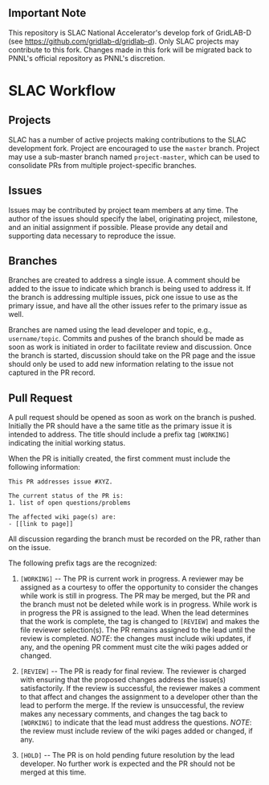 ## Important Note

This repository is SLAC National Accelerator's develop fork of GridLAB-D (see https://github.com/gridlab-d/gridlab-d).  Only SLAC projects may contribute to this fork.  Changes made in this fork will be migrated back to PNNL's official repository as PNNL's discretion.

# SLAC Workflow

## Projects

SLAC has a number of active projects making contributions to the SLAC development fork.  Project are encouraged to use the `master` branch. Project may use a sub-master branch named `project-master`, which can be used to consolidate PRs from multiple project-specific branches.

## Issues

Issues may be contributed by project team members at any time.  The author of the issues should specify the label, originating project, milestone, and an initial assignment if possible. Please provide any detail and supporting data necessary to reproduce the issue.

## Branches

Branches are created to address a single issue.  A comment should be added to the issue to indicate which branch is being used to address it.  If the branch is addressing multiple issues, pick one issue to use as the primary issue, and have all the other issues refer to the primary issue as well.

Branches are named using the lead developer and topic, e.g., `username/topic`. Commits and pushes of the branch should be made as soon as work is initiated in order to facilitate review and discussion. Once the branch is started, discussion should take on the PR page and the issue should only be used to add new information relating to the issue not captured in the PR record.

## Pull Request

A pull request should be opened as soon as work on the branch is pushed.  Initially the PR should have a the same title as the primary issue it is intended to address. The title should include a prefix tag `[WORKING]` indicating the initial working status.  

When the PR is initially created, the first comment must include the following information:
~~~
This PR addresses issue #XYZ.

The current status of the PR is:
1. list of open questions/problems

The affected wiki page(s) are:
- [[link to page]]
~~~
All discussion regarding the branch must be recorded on the PR, rather than on the issue.  

The following prefix tags are the recognized:

1. `[WORKING]` -- The PR is current work in progress.  A reviewer may be assigned as a courtesy to offer the opportunity to consider the changes while work is still in progress. The PR may be merged, but the PR and the branch must not be deleted while work is in progress. While work is in progress the PR is assigned to the lead.  When the lead determines that the work is complete, the tag is changed to `[REVIEW]` and makes the file reviewer selection(s).  The PR remains assigned to the lead until the review is completed. _NOTE_: the changes must include wiki updates, if any, and the opening PR comment must cite the wiki pages added or changed.

1. `[REVIEW]` -- The PR is ready for final review.  The reviewer is charged with ensuring that the proposed changes address the issue(s) satisfactorily.  If the review is successful, the reviewer makes a comment to that affect and changes the assignment to a developer other than the lead to perform the merge.  If the review is unsuccessful, the review makes any necessary comments, and changes the tag back to `[WORKING]` to indicate that the lead must address the questions. _NOTE_: the review must include review of the wiki pages added or changed, if any.

1. `[HOLD]` -- The PR is on hold pending future resolution by the lead developer.  No further work is expected and the PR should not be merged at this time.




